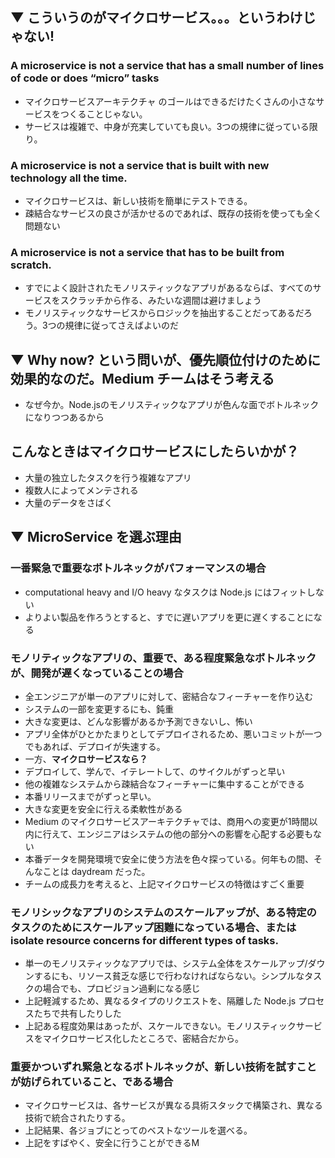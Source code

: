 ## ▼ こういうのがマイクロサービス。。。というわけじゃない!

### A microservice is not a service that has a small number of lines of code or does “micro” tasks

* マイクロサービスアーキテクチャ のゴールはできるだけたくさんの小さなサービスをつくることじゃない。
* サービスは複雑で、中身が充実していても良い。3つの規律に従っている限り。

### A microservice is not a service that is built with new technology all the time.

* マイクロサービスは、新しい技術を簡単にテストできる。
* 疎結合なサービスの良さが活かせるのであれば、既存の技術を使っても全く問題ない

### A microservice is not a service that has to be built from scratch.

* すでによく設計されたモノリスティックなアプリがあるならば、すべてのサービスをスクラッチから作る、みたいな週間は避けましょう
* モノリスティックなサービスからロジックを抽出することだってあるだろう。3つの規律に従ってさえばよいのだ





## ▼ Why now? という問いが、優先順位付けのために効果的なのだ。Medium チームはそう考える

* なぜ今か。Node.jsのモノリスティックなアプリが色んな面でボトルネックになりつつあるから

## こんなときはマイクロサービスにしたらいかが？
* 大量の独立したタスクを行う複雑なアプリ
* 複数人によってメンテされる
* 大量のデータをさばく

## ▼ MicroService を選ぶ理由
### 一番緊急で重要なボトルネックがパフォーマンスの場合

* computational heavy and I/O heavy なタスクは Node.js にはフィットしない
* よりよい製品を作ろうとすると、すでに遅いアプリを更に遅くすることになる

### モノリティックなアプリの、重要で、ある程度緊急なボトルネックが、開発が遅くなっていることの場合

* 全エンジニアが単一のアプリに対して、密結合なフィーチャーを作り込む
* システムの一部を変更するにも、鈍重
* 大きな変更は、どんな影響があるか予測できないし、怖い
* アプリ全体がひとかたまりとしてデプロイされるため、悪いコミットが一つでもあれば、デプロイが失速する。
* 一方、**マイクロサービスなら？**
* デプロイして、学んで、イテレートして、のサイクルがずっと早い
* 他の複雑なシステムから疎結合なフィーチャーに集中することができる
* 本番リリースまでがずっと早い。
* 大きな変更を安全に行える柔軟性がある
* Medium のマイクロサービスアーキテクチャでは、商用への変更が1時間以内に行えて、エンジニアはシステムの他の部分への影響を心配する必要もない
* 本番データを開発環境で安全に使う方法を色々探っている。何年もの間、そんなことは daydream だった。
* チームの成長力を考えると、上記マイクロサービスの特徴はすごく重要

### モノリシックなアプリのシステムのスケールアップが、ある特定のタスクのためにスケールアップ困難になっている場合、または isolate resource concerns for different types of tasks.

* 単一のモノリスティックなアプリでは、システム全体をスケールアップ/ダウンするにも、リソース貧乏な感じで行わなければならない。シンプルなタスクの場合でも、プロビジョン過剰になる感じ
* 上記軽減するため、異なるタイプのリクエストを、隔離した Node.js プロセスたちで共有したりした
* 上記ある程度効果はあったが、スケールできない。モノリスティックサービスをマイクロサービス化したところで、密結合だから。

### 重要かついずれ緊急となるボトルネックが、新しい技術を試すことが妨げられていること、である場合

* マイクロサービスは、各サービスが異なる具術スタックで構築され、異なる技術で統合されたりする。
* 上記結果、各ジョブにとってのベストなツールを選べる。
* 上記をすばやく、安全に行うことができるM
